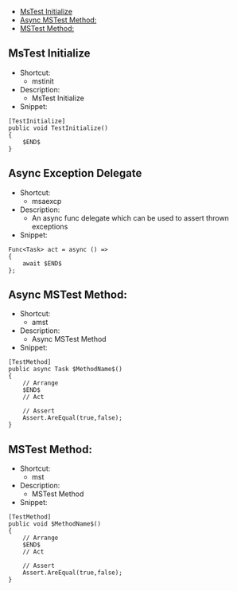 - [MsTest Initialize](#mstest-initialize)
- [Async MSTest Method:](#async-mstest-method)
- [MSTest Method:](#mstest-method)

## MsTest Initialize
- Shortcut:
  - mstinit
- Description:
  - MsTest Initialize
- Snippet:
```
[TestInitialize]
public void TestInitialize()
{
    $END$
}
```

## Async Exception Delegate
- Shortcut:
  - msaexcp
- Description:
  - An async func delegate which can be used to assert thrown exceptions
- Snippet:
```
Func<Task> act = async () =>
{
    await $END$
};
```



## Async MSTest Method:
- Shortcut:
  - amst
- Description:
  - Async MSTest Method
- Snippet:
```
[TestMethod]
public async Task $MethodName$()
{
    // Arrange
    $END$
    // Act
    
    // Assert
    Assert.AreEqual(true,false);
}
```

## MSTest Method:
- Shortcut:
  - mst
- Description:
  - MSTest Method
- Snippet:
```
[TestMethod]
public void $MethodName$()
{
    // Arrange
    $END$
    // Act
    
    // Assert
    Assert.AreEqual(true,false);
}
```